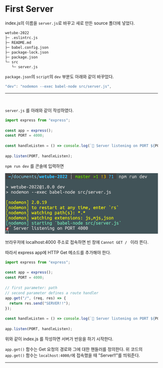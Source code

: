 # First Server

index.js의 이름을 `server.js`로 바꾸고 새로 만든 source 폴더에 넣었다.

```
wetube-2022
├─ .eslintrc.js
├─ README.md
├─ babel.config.json
├─ package-lock.json
├─ package.json
└─ src
   └─ server.js

```

`package.json`의 `script`의 `dev` 부분도 아래와 같이 바꾸었다.

```javascript
"dev": "nodemon --exec babel-node src/server.js",
```

---

<br>

`server.js` 를 아래와 같이 작성하였다.

```javascript
import express from "express";

const app = express();
const PORT = 4000;

const handleListen = () => console.log(`🎸 Server listening on PORT ${PORT}`);

app.listen(PORT, handleListen);
```

`npm run dev` 를 콘솔에 입력하면

<img src="./img/003_first_server.png">

브라우저에 localhost:4000 주소로 접속하면
빈 창에 `Cannot GET / ` 이라 뜬다.

따라서 express app에 HTTP Get 메소드를 추가해야 한다.

```javascript
import express from "express";

const app = express();
const PORT = 4000;

// first parameter: path
// second parameter defines a route handler
app.get("/", (req, res) => {
  return res.send("SERVER!!");
});

const handleListen = () => console.log(`🎸 Server listening on PORT ${PORT}`);

app.listen(PORT, handleListen);
```

위와 같이 index.js 를 작성하면 서버가 반응을 하기 시작한다.

`app.get()` 함수는 Get 요청의 경로와 그에 대한 핸들러를 정의한다. 위 코드의 `app.get()` 함수는 `localhost:4000/`에 접속했을 때 "Server!!"를 띄워준다.

---

